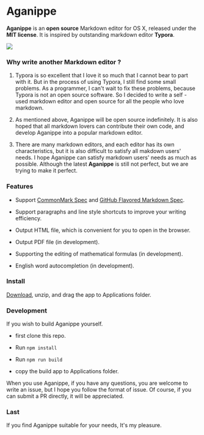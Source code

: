# Aganippe

**Aganippe** is an **open source** Markdown editor for OS X, released under the **MIT license**. It is inspired by outstanding markdown editor **Typora**.

![](https://github.com/Jocs/aganippe/blob/master/static/intro.gif)

### Why write another Markdown editor ?

1. Typora is so excellent that I love it so much that I cannot bear to part with it. But in the process of using Typora, I still find some small problems. As a programmer, I can't wait to fix these problems, because Typora is not an open source software. So I decided to write a self - used markdown editor and open source for all the people who love markdown.

2. As mentioned above, Aganippe will be open source indefinitely. It is also hoped that all markdown lovers can contribute their own code, and develop Aganippe into a popular markdown editor.

3. There are many markdown editors, and each editor has its own characteristics, but it is also difficult to satisfy all makdown users' needs. I hope Aganippe can satisfy markdown users' needs as much as possible. Although the latest **Aganippe** is still not perfect, but we are trying to make it perfect.

### Features

- Support [CommonMark Spec](http://spec.commonmark.org/0.28/) and [GitHub Flavored Markdown Spec](http://spec.commonmark.org/0.28/).

- Support paragraphs and line style shortcuts to improve your writing efficiency.

- Output HTML file, which is convenient for you to open in the browser.

- Output PDF file (in development).

- Supporting the editing of mathematical formulas (in development).

- English word autocompletion (in development).

### Install

[Download](https://github.com/Jocs/aganippe/releases), unzip, and drag the app to Applications folder.

### Development

If you wish to build Aganippe yourself.

- first clone this repo.

- Run `npm install`

- Run `npm run build`

- copy the build app to Applications folder.

When you use Aganippe, if you have any questions, you are welcome to write an issue, but I hope you follow the format of issue. Of course, if you can submit a PR directly, it will be appreciated.

### Last

If you find Aganippe suitable for your needs, It's my pleasure.
